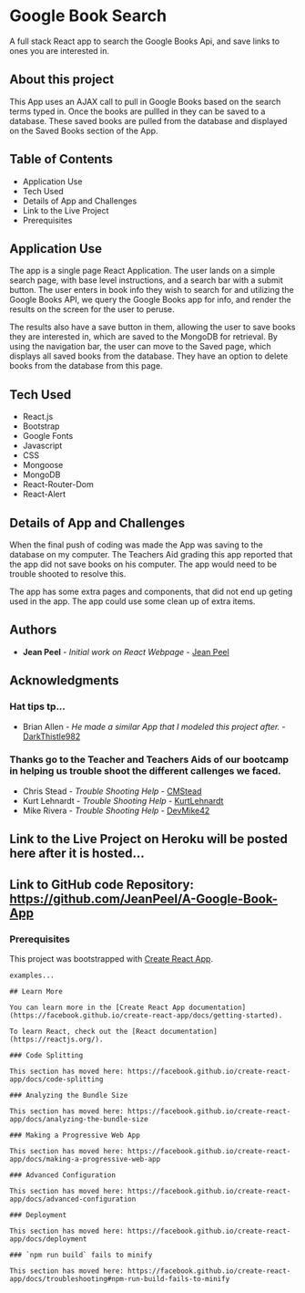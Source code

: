 # Google Book Search

A full stack React app to search the Google Books Api, and save links to ones you are interested in. 

## About this project

This App uses an AJAX call to pull in Google Books based on the search terms typed in.  Once the books are pullled in they can be saved to a database.  These saved books are pulled from the database and displayed on the Saved Books section of the App.

## Table of Contents
* Application Use
* Tech Used
* Details of App and Challenges
* Link to the Live Project
* Prerequisites

## Application Use

The app is a single page React Application. The user lands on a simple search page, with base level instructions, and a search bar with a submit button. The user enters in book info they wish to search for and utilizing the Google Books API, we query the Google Books app for info, and render the results on the screen for the user to peruse.

The results also have a save button in them, allowing the user to save books they are interested in, which are saved to the MongoDB for retrieval. By using the navigation bar, the user can move to the Saved page, which displays all saved books from the database. They have an option to delete books from the database from this page.

## Tech Used
* React.js
* Bootstrap
* Google Fonts
* Javascript
* CSS
* Mongoose
* MongoDB
* React-Router-Dom
* React-Alert

## Details of App and Challenges

When the final push of coding was made the App was saving to the database on my computer.  The Teachers Aid grading this app reported that the app did not save books on his computer.  The app would need to be trouble shooted to resolve this.

The app has some extra pages and components, that did not end up geting used in the app.  The app could use some clean up of extra items.

## Authors

* **Jean Peel** - *Initial work on React Webpage* - [Jean Peel](https://github.com/JeanPeel)

## Acknowledgments

### Hat tips tp...

* Brian Allen -  *He made a similar App that I modeled this project after.* - [DarkThistle982](https://github.com/Darkthistle982)

### Thanks go to the Teacher and Teachers Aids of our bootcamp in helping us trouble shoot the different callenges we faced.

* Chris Stead -  *Trouble Shooting Help* - [CMStead](https://github.com/cmstead)
* Kurt Lehnardt -  *Trouble Shooting Help* - [KurtLehnardt](https://github.com/KurtLehnardt)
* Mike Rivera -  *Trouble Shooting Help* - [DevMike42](https://github.com/DevMike42)

## Link to the Live Project on Heroku will be posted here after it is hosted...

## Link to GitHub code Repository: https://github.com/JeanPeel/A-Google-Book-App

### Prerequisites

This project was bootstrapped with [Create React App](https://github.com/facebook/create-react-app).

```
examples...

## Learn More

You can learn more in the [Create React App documentation](https://facebook.github.io/create-react-app/docs/getting-started).

To learn React, check out the [React documentation](https://reactjs.org/).

### Code Splitting

This section has moved here: https://facebook.github.io/create-react-app/docs/code-splitting

### Analyzing the Bundle Size

This section has moved here: https://facebook.github.io/create-react-app/docs/analyzing-the-bundle-size

### Making a Progressive Web App

This section has moved here: https://facebook.github.io/create-react-app/docs/making-a-progressive-web-app

### Advanced Configuration

This section has moved here: https://facebook.github.io/create-react-app/docs/advanced-configuration

### Deployment

This section has moved here: https://facebook.github.io/create-react-app/docs/deployment

### `npm run build` fails to minify

This section has moved here: https://facebook.github.io/create-react-app/docs/troubleshooting#npm-run-build-fails-to-minify

